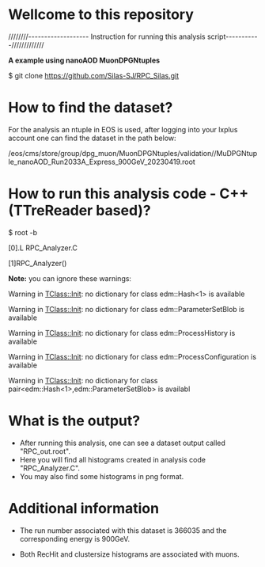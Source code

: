 # Wellcome to this repository

////////------------------- Instruction for running this analysis script-----------/////////////

**A example using nanoAOD MuonDPGNtuples**

$ git clone https://github.com/Silas-SJ/RPC_Silas.git

# How to find the dataset?
For the analysis an ntuple in EOS is used, after logging into your lxplus account one can find the dataset in the path below:

/eos/cms/store/group/dpg_muon/MuonDPGNtuples/validation//MuDPGNtuple_nanoAOD_Run2033A_Express_900GeV_20230419.root


# How to run this analysis code - C++ (TTreReader based)?
$ root -b

[0].L RPC_Analyzer.C

[1]RPC_Analyzer()

**Note:** you can ignore these warnings:

Warning in <TClass::Init>: no dictionary for class edm::Hash<1> is available

Warning in <TClass::Init>: no dictionary for class edm::ParameterSetBlob is available

Warning in <TClass::Init>: no dictionary for class edm::ProcessHistory is available

Warning in <TClass::Init>: no dictionary for class edm::ProcessConfiguration is available

Warning in <TClass::Init>: no dictionary for class pair<edm::Hash<1>,edm::ParameterSetBlob> is availabl

# What is the output?
- After running this analysis, one can see a dataset output called "RPC_out.root".
- Here you will find all histograms created in analysis code "RPC_Analyzer.C". 
- You may also find some histograms in png format. 


# Additional information

- The run number associated with this dataset is 366035 and the corresponding energy is 900GeV.

- Both RecHit and clustersize histograms are associated with muons.
